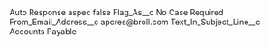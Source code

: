 <?xml version="1.0" encoding="UTF-8"?>
<CustomMetadata xmlns="http://soap.sforce.com/2006/04/metadata" xmlns:xsi="http://www.w3.org/2001/XMLSchema-instance" xmlns:xsd="http://www.w3.org/2001/XMLSchema">
    <label>Auto Response aspec</label>
    <protected>false</protected>
    <values>
        <field>Flag_As__c</field>
        <value xsi:type="xsd:string">No Case Required</value>
    </values>
    <values>
        <field>From_Email_Address__c</field>
        <value xsi:type="xsd:string">apcres@broll.com</value>
    </values>
    <values>
        <field>Text_In_Subject_Line__c</field>
        <value xsi:type="xsd:string">Accounts Payable</value>
    </values>
</CustomMetadata>
